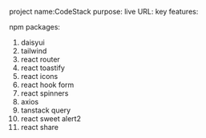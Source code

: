 project name:CodeStack
purpose:
live URL:
key features:



npm packages:
1. daisyui
2. tailwind
3. react router
4. react toastify
5. react icons
6. react hook form
7. react spinners
8. axios
9. tanstack query
10. react sweet alert2
11. react share
